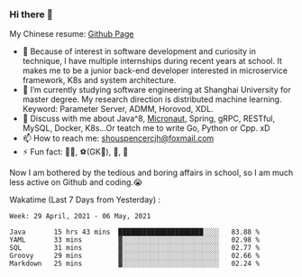 ### Hi there 👋

My Chinese resume: [Github Page](https://spencercjh.github.io/resume/)

- 🔭 Because of interest in software development and curiosity in technique, I have multiple internships during recent years at school. It makes me to be a junior back-end developer interested in microservice framework, K8s and system architecture.
- 🌱 I’m currently studying software engineering at Shanghai University for master degree. My research direction is distributed machine learning. Keyword: Parameter Server, ADMM, Horovod, XDL.
- 💬 Discuss with me about Java^8, [Micronaut](http://micronaut.io/), Spring, gRPC, RESTful, MySQL, Docker, K8s...Or teatch me to write Go, Python or Cpp. xD
- 📫 How to reach me: shouspencercjh@foxmail.com
- ⚡ Fun fact: 🚴‍♂️, ⚽(GK🥅), 🏓, 🏸

Now I am bothered by the tedious and boring affairs in school, so I am much less active on Github and coding.😭

Wakatime (Last 7 Days from Yesterday) :

<!--START_SECTION:waka-->
```text
Week: 29 April, 2021 - 06 May, 2021

Java       15 hrs 43 mins  █████████████████████░░░░   83.88 % 
YAML       33 mins         ▓░░░░░░░░░░░░░░░░░░░░░░░░   02.98 % 
SQL        31 mins         ▓░░░░░░░░░░░░░░░░░░░░░░░░   02.77 % 
Groovy     29 mins         ▓░░░░░░░░░░░░░░░░░░░░░░░░   02.66 % 
Markdown   25 mins         ▓░░░░░░░░░░░░░░░░░░░░░░░░   02.24 % 
```
<!--END_SECTION:waka-->
